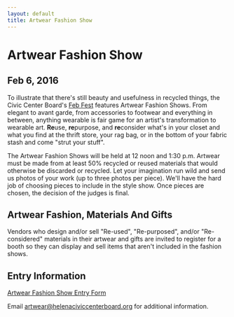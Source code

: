 ```yaml
---
layout: default
title: Artwear Fashion Show
---
```


# Artwear Fashion Show

## Feb 6, 2016

To illustrate that there's still beauty and usefulness in recycled things, the Civic Center Board's [Feb Fest](/febfest) features Artwear Fashion Shows.  From elegant to avant garde, from accessories to footwear and everything in between, anything wearable is fair game for an artist's transformation to wearable art.  **Re**use, **re**purpose, and **re**consider what's in your closet and what you find at the thrift store, your rag bag, or in the bottom of your fabric stash and come "strut your stuff".

The Artwear Fashion Shows will be held at 12 noon and 1:30 p.m.  Artwear must be made from at least 50% recycled or reused materials that would otherwise be discarded or recycled.  Let your imagination run wild and send us photos of your work (up to three photos per piece).  We'll have the hard job of choosing pieces to include in the style show.  Once pieces are chosen, the decision of the judges is final.

## Artwear Fashion, Materials And Gifts

Vendors who design and/or sell "Re-used", "Re-purposed", and/or "Re-considered" materials in their artwear and gifts are invited to register for a booth so they can display and sell items that aren't included in the fashion shows.

## Entry Information

[Artwear Fashion Show Entry Form](fashionshowentry.doc)

Email <artwear@helenaciviccenterboard.org> for additional information.